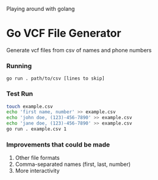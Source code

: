 Playing around with golang

# Go VCF File Generator
Generate vcf files from csv of names and phone numbers

### Running
`go run . path/to/csv [lines to skip]`

### Test Run
```bash
touch example.csv
echo 'first name, number' >> example.csv 
echo 'john doe, (123)-456-7890' >> example.csv
echo 'jane doe, (123)-456-7890' >> example.csv
go run . example.csv 1
```

### Improvements that could be made
1. Other file formats
2. Comma-separated names (first, last, number)
3. More interactivity
